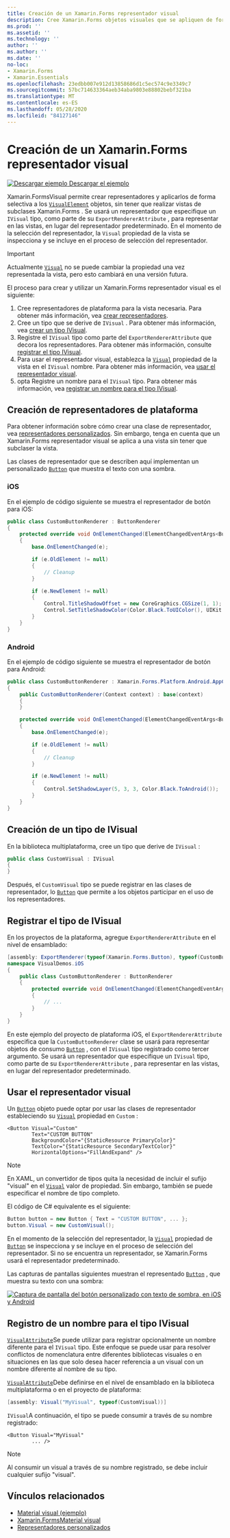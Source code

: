 ```yaml
---
title: Creación de un Xamarin.Forms representador visual
description: Cree Xamarin.Forms objetos visuales que se apliquen de forma selectiva a objetos VisualElement, sin tener que ver con las vistas de subclases Xamarin.Forms .
ms.prod: ''
ms.assetid: ''
ms.technology: ''
author: ''
ms.author: ''
ms.date: ''
no-loc:
- Xamarin.Forms
- Xamarin.Essentials
ms.openlocfilehash: 23edbb007e912d13858686d1c5ec574c9e3349c7
ms.sourcegitcommit: 57bc714633364aeb34aba9803e88802bebf321ba
ms.translationtype: MT
ms.contentlocale: es-ES
ms.lasthandoff: 05/28/2020
ms.locfileid: "84127146"
---
```

# <a name="create-a-xamarinforms-visual-renderer"></a>Creación de un Xamarin.Forms representador visual

[![Descargar ejemplo](~/media/shared/download.png) Descargar el ejemplo](https://docs.microsoft.com/samples/xamarin/xamarin-forms-samples/userinterface-visualdemos)

Xamarin.FormsVisual permite crear representadores y aplicarlos de forma selectiva a los [`VisualElement`](xref:Xamarin.Forms.VisualElement) objetos, sin tener que realizar vistas de subclases Xamarin.Forms . Se usará un representador que especifique un `IVisual` tipo, como parte de su `ExportRendererAttribute` , para representar en las vistas, en lugar del representador predeterminado. En el momento de la selección del representador, la `Visual` propiedad de la vista se inspecciona y se incluye en el proceso de selección del representador.

> [!IMPORTANT]
> Actualmente [`Visual`](xref:Xamarin.Forms.VisualElement.Visual) no se puede cambiar la propiedad una vez representada la vista, pero esto cambiará en una versión futura.

El proceso para crear y utilizar un Xamarin.Forms representador visual es el siguiente:

1. Cree representadores de plataforma para la vista necesaria. Para obtener más información, vea [crear representadores](#create-platform-renderers).
1. Cree un tipo que se derive de `IVisual` . Para obtener más información, vea [crear un tipo IVisual](#create-an-ivisual-type).
1. Registre el `IVisual` tipo como parte del `ExportRendererAttribute` que decora los representadores. Para obtener más información, consulte [registrar el tipo IVisual](#register-the-ivisual-type).
1. Para usar el representador visual, establezca la [`Visual`](xref:Xamarin.Forms.VisualElement.Visual) propiedad de la vista en el `IVisual` nombre. Para obtener más información, vea [usar el representador visual](#consume-the-visual-renderer).
1. opta Registre un nombre para el `IVisual` tipo. Para obtener más información, vea [registrar un nombre para el tipo IVisual](#register-a-name-for-the-ivisual-type).

## <a name="create-platform-renderers"></a>Creación de representadores de plataforma

Para obtener información sobre cómo crear una clase de representador, vea [representadores personalizados](~/xamarin-forms/app-fundamentals/custom-renderer/index.md). Sin embargo, tenga en cuenta que un Xamarin.Forms representador visual se aplica a una vista sin tener que subclaser la vista.

Las clases de representador que se describen aquí implementan un personalizado [`Button`](xref:Xamarin.Forms.Button) que muestra el texto con una sombra.

### <a name="ios"></a>iOS

En el ejemplo de código siguiente se muestra el representador de botón para iOS:

```csharp
public class CustomButtonRenderer : ButtonRenderer
{
    protected override void OnElementChanged(ElementChangedEventArgs<Button> e)
    {
        base.OnElementChanged(e);

        if (e.OldElement != null)
        {
            // Cleanup
        }

        if (e.NewElement != null)
        {
            Control.TitleShadowOffset = new CoreGraphics.CGSize(1, 1);
            Control.SetTitleShadowColor(Color.Black.ToUIColor(), UIKit.UIControlState.Normal);
        }
    }
}
```

### <a name="android"></a>Android

En el ejemplo de código siguiente se muestra el representador de botón para Android:

```csharp
public class CustomButtonRenderer : Xamarin.Forms.Platform.Android.AppCompat.ButtonRenderer
{
    public CustomButtonRenderer(Context context) : base(context)
    {
    }

    protected override void OnElementChanged(ElementChangedEventArgs<Button> e)
    {
        base.OnElementChanged(e);

        if (e.OldElement != null)
        {
            // Cleanup
        }

        if (e.NewElement != null)
        {
            Control.SetShadowLayer(5, 3, 3, Color.Black.ToAndroid());
        }
    }
}
```

## <a name="create-an-ivisual-type"></a>Creación de un tipo de IVisual

En la biblioteca multiplataforma, cree un tipo que derive de `IVisual` :

```csharp
public class CustomVisual : IVisual
{
}
```

Después, el `CustomVisual` tipo se puede registrar en las clases de representador, lo [`Button`](xref:Xamarin.Forms.Button) que permite a los objetos participar en el uso de los representadores.

## <a name="register-the-ivisual-type"></a>Registrar el tipo de IVisual

En los proyectos de la plataforma, agregue `ExportRendererAttribute` en el nivel de ensamblado:

```csharp
[assembly: ExportRenderer(typeof(Xamarin.Forms.Button), typeof(CustomButtonRenderer), new[] { typeof(CustomVisual) })]
namespace VisualDemos.iOS
{
    public class CustomButtonRenderer : ButtonRenderer
    {
        protected override void OnElementChanged(ElementChangedEventArgs<Button> e)
        {
            // ...
        }
    }
}
```

En este ejemplo del proyecto de plataforma iOS, el `ExportRendererAttribute` especifica que la `CustomButtonRenderer` clase se usará para representar objetos de consumo [`Button`](xref:Xamarin.Forms.Button) , con el `IVisual` tipo registrado como tercer argumento. Se usará un representador que especifique un `IVisual` tipo, como parte de su `ExportRendererAttribute` , para representar en las vistas, en lugar del representador predeterminado.

## <a name="consume-the-visual-renderer"></a>Usar el representador visual

Un [`Button`](xref:Xamarin.Forms.Button) objeto puede optar por usar las clases de representador estableciendo su [`Visual`](xref:Xamarin.Forms.VisualElement.Visual) propiedad en `Custom` :

```xaml
<Button Visual="Custom"
        Text="CUSTOM BUTTON"
        BackgroundColor="{StaticResource PrimaryColor}"
        TextColor="{StaticResource SecondaryTextColor}"
        HorizontalOptions="FillAndExpand" />
```

> [!NOTE]
> En XAML, un convertidor de tipos quita la necesidad de incluir el sufijo "visual" en el [`Visual`](xref:Xamarin.Forms.VisualElement.Visual) valor de propiedad. Sin embargo, también se puede especificar el nombre de tipo completo.

El código de C# equivalente es el siguiente:

```csharp
Button button = new Button { Text = "CUSTOM BUTTON", ... };
button.Visual = new CustomVisual();
```

En el momento de la selección del representador, la [`Visual`](xref:Xamarin.Forms.VisualElement.Visual) propiedad de [`Button`](xref:Xamarin.Forms.Button) se inspecciona y se incluye en el proceso de selección del representador. Si no se encuentra un representador, se Xamarin.Forms usará el representador predeterminado.

Las capturas de pantallas siguientes muestran el representado [`Button`](xref:Xamarin.Forms.Button) , que muestra su texto con una sombra:

[![Captura de pantalla del botón personalizado con texto de sombra, en iOS y Android](material-visual-images/custom-button.png "Botón con texto de sombra")](material-visual-images/custom-button-large.png#lightbox)

## <a name="register-a-name-for-the-ivisual-type"></a>Registro de un nombre para el tipo IVisual

[`VisualAttribute`](xref:Xamarin.Forms.VisualAttribute)Se puede utilizar para registrar opcionalmente un nombre diferente para el `IVisual` tipo. Este enfoque se puede usar para resolver conflictos de nomenclatura entre diferentes bibliotecas visuales o en situaciones en las que solo desea hacer referencia a un visual con un nombre diferente al nombre de su tipo.

[`VisualAttribute`](xref:Xamarin.Forms.VisualAttribute)Debe definirse en el nivel de ensamblado en la biblioteca multiplataforma o en el proyecto de plataforma:

```csharp
[assembly: Visual("MyVisual", typeof(CustomVisual))]
```

`IVisual`A continuación, el tipo se puede consumir a través de su nombre registrado:

```xaml
<Button Visual="MyVisual"
        ... />
```

> [!NOTE]
> Al consumir un visual a través de su nombre registrado, se debe incluir cualquier sufijo "visual".

## <a name="related-links"></a>Vínculos relacionados

- [Material visual (ejemplo)](https://docs.microsoft.com/samples/xamarin/xamarin-forms-samples/userinterface-visualdemos)
- [Xamarin.FormsMaterial visual](material-visual.md)
- [Representadores personalizados](~/xamarin-forms/app-fundamentals/custom-renderer/index.md)
